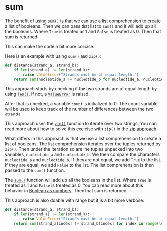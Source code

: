 # sum

The benefit of using [`sum()`][sum] is that we can use a list comprehension to create a list of booleans.
Then we can pass that list to `sum()` and it will add up all the booleans.
Where `True` is treated as 1 and `False` is treated as 0.
Then that sum is returned.

This can make the code a bit more concise.

Here is an example with using `sum()` and `zip()`:

```python
def distance(strand_a, strand_b):
    if len(strand_a) != len(strand_b):
        raise ValueError("Strands must be of equal length.")
    return sum(nucleotide_a != nucleotide_b for nucleotide_a, nucleotide_b in zip(strand_a, strand_b))
```

This approach starts by checking if the two strands are of equal length by using [`len()`][len].
If not, a [`ValueError`][value-error] is raised.

After that is checked, a variable `count` is initialized to 0.
The count variable will be used to keep track of the number of differences between the two strands.

This approach uses the [`zip()`][zip] function to iterate over two strings.
You can read more about how to solve this exercise with `zip()` in the [zip approach][approach-zip].

What differs in this approach is that we use a list comprehension to create a list of booleans.
The list comprehension iterates over the tuples returned by `zip()`.
Then under the iteration so are the tuples unpacked into two variables, `nucleotide_a` and `nucleotide_b`.
We then compare the characters `nucleotide_a` and `nucleotide_b`.
If they are not equal, we add `True` to the list.
If they are equal, we add `False` to the list.
The list comprehension is then passed to the `sum()` function.

The [`sum()`][sum] function will add up all the booleans in the list.
Where `True` is treated as 1 and `False` is treated as 0.
You can read more about this behavior in [Boolean as numbers][booleans].
Then that sum is returned.

This approach is also doable with range but it is a bit more verbose:

```python
def distance(strand_a, strand_b):
    if len(strand_a) != len(strand_b):
        raise ValueError("Strands must be of equal length.")
    return sum(strand_a[index] != strand_b[index] for index in range(len(strand_a)))
```

[booleans]: https://realpython.com/python-boolean/#python-booleans-as-numbers
[len]: https://docs.python.org/3/library/functions.html?#len
[sum]: https://docs.python.org/3/library/functions.html?#sum
[value-error]: https://docs.python.org/3/library/exceptions.html#ValueError
[zip]: https://docs.python.org/3.3/library/functions.html#zip
[approach-zip]: https://exercism.org/tracks/python/exercises/hamming/approaches/zip
